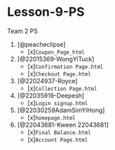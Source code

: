 # Lesson-9-PS
Team 2 PS
1. [@peacheclipse]
   - [x]`Coupon_Page_html`
1. [@22015369-WongYiTuck]
   - [x]`Confirmation Page.html`
   - [x]`Checkout Page.html`
1. [@22024937-Royce]
   - [x]`Collection Page.html`
1. [@22035919-Deepesh]
   - [x]`Login signup.html`
1. [@22030259AdamSimYiHong]
   - [x]`homepage.html`
1. [@22043681-Kween 22043681]
   - [x]`Final Balance.html`
   - [x]`Account Page.html`
